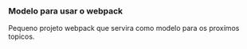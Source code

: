 ### Modelo para usar o webpack
   Pequeno projeto webpack que servira como modelo para os proxímos topicos.
